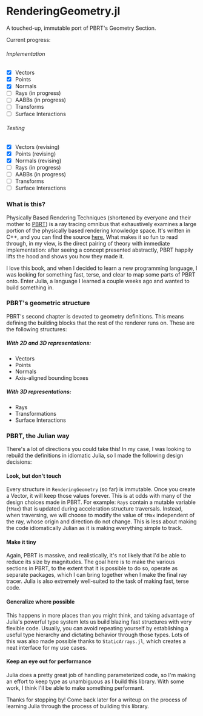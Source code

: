 # RenderingGeometry.jl
 A touched-up, immutable port of PBRT's Geometry Section.

Current progress:

###### Implementation

  - [x] Vectors
  - [x] Points
  - [x] Normals
  - [ ] Rays (in progress)
  - [ ] AABBs (in progress)
  - [ ] Transforms
  - [ ] Surface Interactions

###### Testing

  - [x] Vectors (revising)
  - [x] Points (revising)
  - [x] Normals (revising)
  - [ ] Rays (in progress)
  - [ ] AABBs (in progress)
  - [ ] Transforms
  - [ ] Surface Interactions

### What is this?
Physically Based Rendering Techniques (shortened by everyone
and their mother to [PBRT](https://www.pbrt.org/)) is a
ray tracing omnibus that exhaustively examines a large portion
of the physically based rendering knowledge space. It's written
in C++, and you can find the source [here.](https://github.com/mmp/pbrt-v3)
What makes it so fun to read through, in my view, is the direct pairing of
theory with immediate implementation: after seeing a concept presented
abstractly, PBRT happily lifts the hood and shows you how they made it.

I love this book, and when I decided to learn a new programming language,
I was looking for something fast, terse, and clear to map some parts of PBRT
onto. Enter Julia, a language I learned a couple weeks ago and wanted to build
something in.

### PBRT's geometric structure
PBRT's second chapter is devoted to geometry definitions. This means defining
the building blocks that the rest of the renderer runs on. These are the
following structures:

##### With 2D and 3D representations:
  - Vectors
  - Points
  - Normals
  - Axis-aligned bounding boxes

##### With 3D representations:
  - Rays
  - Transformations
  - Surface Interactions



### PBRT, the Julian way

There's a lot of directions you could take this! In my case, I was looking
to rebuild the definitions in idiomatic Julia, so I made the following design
decisions:

#### Look, but don't touch
Every structure in `RenderingGeometry` (so far) is immutable. Once you create a Vector,
it will keep those values forever. This is at odds with many of the design
choices made in PBRT. For example: `Rays` contain a mutable variable (`tMax`)
that is updated during acceleration structure traversals. Instead, when
traversing, we will choose to modify the value of `tMax` independent of the
ray, whose origin and direction do not change. This is less about making the
code idiomatically Julian as it is making everything simple to track.

#### Make it tiny
Again, PBRT is massive, and realistically, it's not likely that I'd be able to
reduce its size by magnitudes. The goal here is to make the various sections in
PBRT, to the extent that it is possible to do so, operate as separate packages,
which I can bring together when I make the final ray tracer. Julia is also
extremely well-suited to the task of making fast, terse code.

#### Generalize where possible
This happens in more places than you might think, and taking advantage of Julia's
powerful type system lets us build blazing fast structures with very
flexible code. Usually, you can avoid repeating yourself by establishing a useful
type hierarchy and dictating behavior through those types. Lots of this was also made
possible thanks to `StaticArrays.jl`, which creates a neat interface for my use cases.

#### Keep an eye out for performance
Julia does a pretty great job of handling parameterized code, so I'm making an effort
to keep type as unambiguous as I build this library. With some work, I think
I'll be able to make something performant.

Thanks for stopping by! Come back later for a writeup on the process of learning
Julia through the process of building this library.
